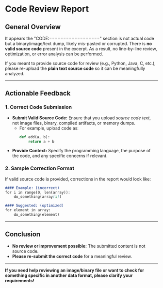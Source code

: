 # Code Review Report

## General Overview

It appears the "CODE:==================" section is not actual code but a binary/image/text dump, likely mis-pasted or corrupted. There is **no valid source code** present in the excerpt. As a result, no line-by-line review, optimization, or error analysis can be performed.

If you meant to provide source code for review (e.g., Python, Java, C, etc.), please re-upload the **plain text source code** so it can be meaningfully analyzed.

---

## Actionable Feedback

### 1. Correct Code Submission

- **Submit Valid Source Code:** Ensure that you upload *source code text*, not image files, binary, compiled artifacts, or memory dumps. 
    - For example, upload code as:
      ```python
      def add(a, b):
          return a + b
      ```
- **Provide Context:** Specify the programming language, the purpose of the code, and any specific concerns if relevant.

### 2. Sample Correction Format

If valid source code is provided, corrections in the report would look like:

```markdown
#### Example: (incorrect)
for i in range(0, len(array)):
    do_something(array[i])

#### Suggested: (optimized)
for element in array:
    do_something(element)
```

---

## Conclusion

- **No review or improvement possible:** The submitted content is not source code.
- **Please re-submit the correct code** for a meaningful review.

---

**If you need help reviewing an image/binary file or want to check for something specific in another data format, please clarify your requirements!**